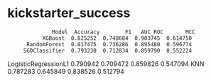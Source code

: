 # kickstarter_success

                  Model  Accuracy        F1   AUC_ROC       MCC
               XGBoost  0.825252  0.748684  0.903745  0.614750
          RandomForest  0.817475  0.736286  0.895480  0.596774
         SGDClassifier  0.793230  0.712834  0.859790  0.552224
  LogisticRegressionL1  0.790942  0.709472  0.859826  0.547094
                   KNN  0.787283  0.645849  0.838526  0.512794
